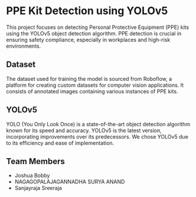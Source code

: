 # PPE Kit Detection using YOLOv5

This project focuses on detecting Personal Protective Equipment (PPE) kits using the YOLOv5 object detection algorithm. PPE detection is crucial in ensuring safety compliance, especially in workplaces and high-risk environments. 

## Dataset
The dataset used for training the model is sourced from Roboflow, a platform for creating custom datasets for computer vision applications. It consists of annotated images containing various instances of PPE kits.

## YOLOv5
YOLO (You Only Look Once) is a state-of-the-art object detection algorithm known for its speed and accuracy. YOLOv5 is the latest version, incorporating improvements over its predecessors. We chose YOLOv5 due to its efficiency and ease of implementation.

## Team Members
- Joshua Bobby
- NAGAGOPALAJAGANNADHA SURYA ANAND
- Sanjayraja Sreeraja

